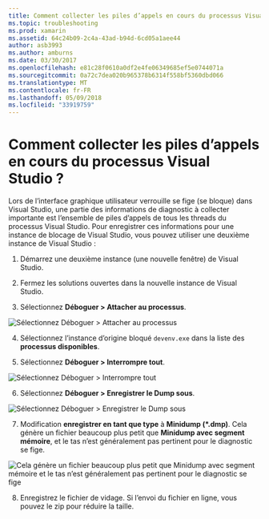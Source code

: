 ```yaml
---
title: Comment collecter les piles d’appels en cours du processus Visual Studio ?
ms.topic: troubleshooting
ms.prod: xamarin
ms.assetid: 64c24b09-2c4a-43ad-b94d-6cd05a1aee44
author: asb3993
ms.author: amburns
ms.date: 03/30/2017
ms.openlocfilehash: e81c28f0610a0df2e4fe06349685ef5e0744071a
ms.sourcegitcommit: 0a72c7dea020b965378b6314f558bf5360dbd066
ms.translationtype: MT
ms.contentlocale: fr-FR
ms.lasthandoff: 05/09/2018
ms.locfileid: "33919759"
---
```

# <a name="how-do-i-collect-the-current-call-stacks-of-the-visual-studio-process"></a>Comment collecter les piles d’appels en cours du processus Visual Studio ?

Lors de l’interface graphique utilisateur verrouille se fige (se bloque) dans Visual Studio, une partie des informations de diagnostic à collecter importante est l’ensemble de piles d’appels de tous les threads du processus Visual Studio. Pour enregistrer ces informations pour une instance de blocage de Visual Studio, vous pouvez utiliser une deuxième instance de Visual Studio :

1. Démarrez une deuxième instance (une nouvelle fenêtre) de Visual Studio.

2. Fermez les solutions ouvertes dans la nouvelle instance de Visual Studio.

3. Sélectionnez **Déboguer > Attacher au processus**.

  ![](vs-callstack-images/image1.png "Sélectionnez Déboguer > Attacher au processus")

4. Sélectionnez l’instance d’origine bloqué `devenv.exe` dans la liste des **processus disponibles**.

5. Sélectionnez **Déboguer > Interrompre tout**.

  ![](vs-callstack-images/image2.png "Sélectionnez Déboguer > Interrompre tout")

6. Sélectionnez **Déboguer > Enregistrer le Dump sous**.

  ![](vs-callstack-images/image3.png "Sélectionnez Déboguer > Enregistrer le Dump sous")

7. Modification **enregistrer en tant que type** à **Minidump (\*.dmp)**. Cela génère un fichier beaucoup plus petit que **Minidump avec segment mémoire**, et le tas n’est généralement pas pertinent pour le diagnostic se fige.

  ![](vs-callstack-images/image4.png "Cela génère un fichier beaucoup plus petit que Minidump avec segment mémoire et le tas n’est généralement pas pertinent pour le diagnostic se fige")

8. Enregistrez le fichier de vidage. Si l’envoi du fichier en ligne, vous pouvez le zip pour réduire la taille.
